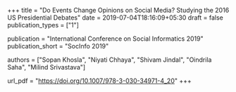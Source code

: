 +++
title = "Do Events Change Opinions on Social Media? Studying the 2016 US Presidential Debates"
date = 2019-07-04T18:16:09+05:30
draft = false
publication_types = ["1"]

publication = "International Conference on Social Informatics 2019"
publication_short = "SocInfo 2019"

authors = ["Sopan Khosla", "Niyati Chhaya", "Shivam Jindal", "Oindrila Saha", "Milind Srivastava"]

url_pdf = "https://doi.org/10.1007/978-3-030-34971-4_20"
+++

